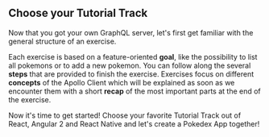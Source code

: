 ## Choose your Tutorial Track

Now that you got your own GraphQL server, let's first get familiar with the general structure of an exercise.

Each exercise is based on a feature-oriented **goal**, like the possibility to list all pokemons or to add a new pokemon. You can follow along the several **steps** that are provided to finish the exercise. Exercises focus on different **concepts** of the Apollo Client which will be explained as soon as we encounter them with a short **recap** of the most important parts at the end of the exercise.

Now it's time to get started! Choose your favorite Tutorial Track out of React, Angular 2 and React Native and let's create a Pokedex App together!
